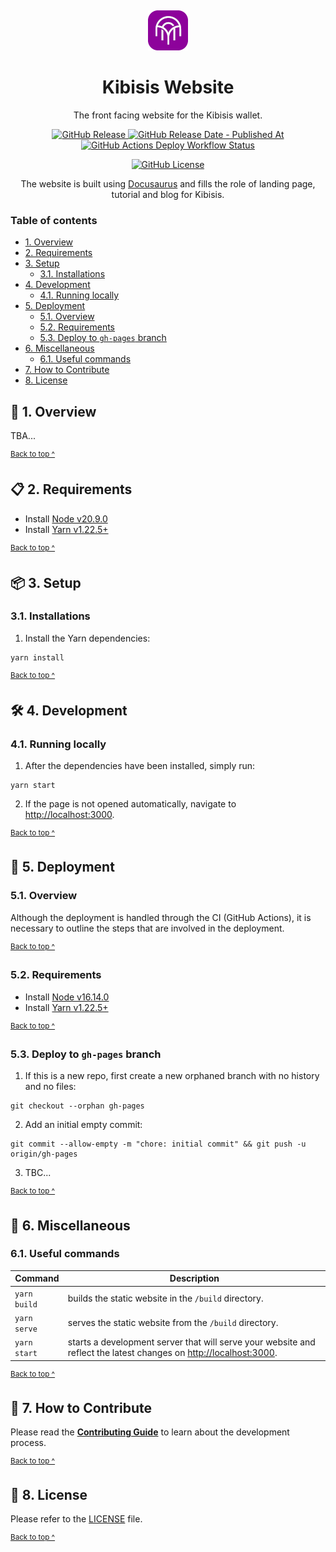 <p align="center">
  <a href="https://kibis.is">
    <img alt="Kibisis logo" src="assets/logo-64x64.png" style="padding-top: 15px" height="64" />
  </a>
</p>

<h1 p align="center">
  Kibisis Website
</h1>

<p p align="center">
  The front facing website for the Kibisis wallet.
</p>

<p align="center">
  <a href="https://github.com/agoralabs-sh/kibisis-website/releases/latest">
    <img alt="GitHub Release" src="https://img.shields.io/github/v/release/agoralabs-sh/kibisis-website?&logo=github">
  </a>
  <a href="https://github.com/agoralabs-sh/kibisis-website/releases/latest">
    <img alt="GitHub Release Date - Published At" src="https://img.shields.io/github/release-date/agoralabs-sh/kibisis-website?logo=github">
  </a>
  <a href="https://github.com/agoralabs-sh/kibisis-website/actions/workflows/deploy.yml">
    <img alt="GitHub Actions Deploy Workflow Status" src="https://img.shields.io/github/actions/workflow/status/agoralabs-sh/kibisis-website/deploy.yml?label=deploy" />
  </a>
</p>

<p align="center">
  <a href="https://github.com/agoralabs-sh/kibisis-website/blob/main/LICENSE">
    <img alt="GitHub License" src="https://img.shields.io/github/license/agoralabs-sh/kibisis-website">
  </a>
</p>

<p p align="center">
  The website is built using <a href="https://docusaurus.io/" target="_blank">Docusaurus</a> and fills the role of landing page, tutorial and blog for Kibisis.
</p>

### Table of contents

* [1. Overview](#-1-overview)
* [2. Requirements](#-2-requirements)
* [3. Setup](#-3-setup)
  * [3.1. Installations](#31-installations)
* [4. Development](#-4-development)
  * [4.1. Running locally](#41-running-locally)
* [5. Deployment](#-5-deployment)
  * [5.1. Overview](#51-overview)
  * [5.2. Requirements](#52-requirements)
  * [5.3. Deploy to `gh-pages` branch](#53-deploy-to-gh-pages-branch)
* [6. Miscellaneous](#-6-miscellaneous)
  * [6.1. Useful commands](#61-useful-commands)
* [7. How to Contribute](#-7-how-to-contribute)
* [8. License](#-8-license)

## 🔭 1. Overview

TBA...

<sup>[Back to top ^][table-of-contents]</sup>

## 📋 2. Requirements

* Install [Node v20.9.0][node]
* Install [Yarn v1.22.5+][yarn]

<sup>[Back to top ^][table-of-contents]</sup>

## 📦 3. Setup

### 3.1. Installations

1. Install the Yarn dependencies:
```shell
yarn install
```

<sup>[Back to top ^][table-of-contents]</sup>

## 🛠️ 4. Development

### 4.1. Running locally

1. After the dependencies have been installed, simply run:
```shell
yarn start
```

2. If the page is not opened automatically, navigate to [http://localhost:3000](http://localhost:3000).

<sup>[Back to top ^][table-of-contents]</sup>

## 🚀 5. Deployment

### 5.1. Overview

Although the deployment is handled through the CI (GitHub Actions), it is necessary to outline the steps that are involved in the deployment.

<sup>[Back to top ^][table-of-contents]</sup>

### 5.2. Requirements

* Install [Node v16.14.0][node]
* Install [Yarn v1.22.5+][yarn]

<sup>[Back to top ^][table-of-contents]</sup>

###  5.3. Deploy to `gh-pages` branch

1. If this is a new repo, first create a new orphaned branch with no history and no files:
```shell
git checkout --orphan gh-pages
```

2. Add an initial empty commit:
```shell
git commit --allow-empty -m "chore: initial commit" && git push -u origin/gh-pages
```

3. TBC...

<sup>[Back to top ^][table-of-contents]</sup>

## 📑 6. Miscellaneous

### 6.1. Useful commands

| Command                | Description                                                                                                                                |
|------------------------|--------------------------------------------------------------------------------------------------------------------------------------------|
| `yarn build`           | builds the static website in the `/build` directory.                                                                                       |
| `yarn serve`           | serves the static website from the `/build` directory.                                                                                     |
| `yarn start`           | starts a development server that will serve your website and reflect the latest changes on [http://localhost:3000](http://localhost:3000). |

<sup>[Back to top ^][table-of-contents]</sup>

## 👏 7. How to Contribute

Please read the [**Contributing Guide**][contribute] to learn about the development process.

<sup>[Back to top ^][table-of-contents]</sup>

## 📄 8. License

Please refer to the [LICENSE][license] file.

<sup>[Back to top ^][table-of-contents]</sup>

<!-- Links -->
[contribute]: ./CONTRIBUTING.md
[license]: ./LICENSE
[node]: https://nodejs.org/en/
[table-of-contents]: #table-of-contents
[yarn]: https://yarnpkg.com/
